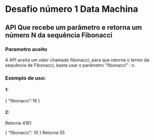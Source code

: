 
# Desafio número 1 Data Machina
## API Que recebe um parâmetro e retorna um número N da sequência Fibonacci

### Parametro aceito
A API aceita um valor chamado fibonacci, para que retorne o termo da sequência de Fibonacci, basta usar o parâmetro "fibonacci" : n. 

### Exemplo de uso:
#### 1:
{
	"fibonacci":19 
}
#### 2:
Retorna 4181

{
	"fibonacci":  10
}
Retorna 55
